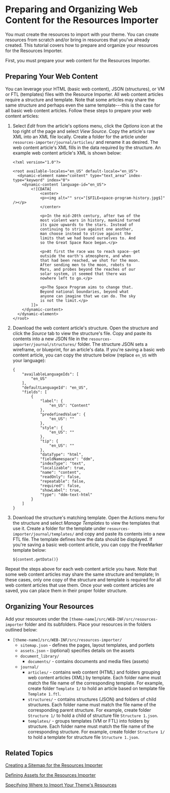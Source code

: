 # Preparing and Organizing Web Content for the Resources Importer [](id=preparing-and-organizing-web-content-for-the-resources-importer)

You must create the resources to import with your theme. You can create 
resources from scratch and/or bring in resources that you've already created. 
This tutorial covers how to prepare and organize your resources for the 
Resources Importer. 

First, you must prepare your web content for the Resources Importer. 

## Preparing Your Web Content [](id=preparing-your-web-content)

You can leverage your HTML (basic web content), JSON (structures), or VM or FTL
(templates) files with the Resource Importer. All web content articles require
a structure and template. Note that some articles may share the same structure
and perhaps even the same template---this is the case for all basic web content
articles. Follow these steps to prepare your web content articles:

1.  Select *Edit* from the article's options menu, click the *Options* icon 
    at the top right of the page and select *View Source*. Copy the article's 
    raw XML into an XML file locally. Create a folder for the article under 
    `resources-importer/journal/articles/` and rename it as desired. The web 
    content article's XML fills in the data required by the structure. An 
    example web content article's XML is shown below:

        <?xml version="1.0"?>

        <root available-locales="en_US" default-locale="en_US">
          <dynamic-element name="content" type="text_area" index-type="keyword" index="0">
            <dynamic-content language-id="en_US">
        	    <![CDATA[
        		    <center>
        		    <p><img alt="" src="[$FILE=space-program-history.jpg$]" /></p>
        		    </center>

        		    <p>In the mid-20th century, after two of the 
        		    most violent wars in history, mankind turned 
        		    its gaze upwards to the stars. Instead of 
        		    continuing to strive against one another, 
        		    man choose instead to strive against the 
        		    limits that we had bound ourselves to. And 
        		    so the Great Space Race began.</p>

        		    <p>At first the race was to reach space--get 
        		    outside the earth's atmosphere, and when 
        		    that had been reached, we shot for the moon. 
        		    After sending men to the moon, robots to 
        		    Mars, and probes beyond the reaches of our 
        		    solar system, it seemed that there was 
        		    nowhere left to go.</p>

        		    <p>The Space Program aims to change that. 
        		    Beyond national boundaries, beyond what 
        		    anyone can imagine that we can do. The sky 
        		    is not the limit.</p>
        	    ]]>
            </dynamic-content>
          </dynamic-element>
        </root>
 
2.  Download the web content article's structure. Open the structure and click 
    the *Source* tab to view the structure's file. Copy and paste its contents 
    into a new JSON file in the `resources-importer/journal/structures/` folder. 
    The structure JSON sets a wireframe, or blueprint, for an article's data. If 
    you're saving a basic web content article, you can copy the structure below 
    (replace `en_US` with your language):
    
        {
            "availableLanguageIds": [
                "en_US"
            ],
            "defaultLanguageId": "en_US",
            "fields": [
                {
                    "label": {
                        "en_US": "Content"
                    },
                    "predefinedValue": {
                        "en_US": ""
                    },
                    "style": {
                        "en_US": ""
                    },
                    "tip": {
                        "en_US": ""
                    },
                    "dataType": "html",
                    "fieldNamespace": "ddm",
                    "indexType": "text",
                    "localizable": true,
                    "name": "content",
                    "readOnly": false,
                    "repeatable": false,
                    "required": false,
                    "showLabel": true,
                    "type": "ddm-text-html"
                }
            ]
        }

3.  Download the structure's matching template. Open the Actions menu for the 
    structure and select *Manage Templates* to view the templates that use it. 
    Create a folder for the template under 
    `resources-importer/journal/templates/` and copy and paste its contents into 
    a new FTL file. The template defines how the data should be displayed. If 
    you're saving a basic web content article, you can copy the FreeMarker 
    template below:
    
        ${content.getData()}
 
Repeat the steps above for each web content article you have. Note that some web 
content articles may share the same structure and template; In these cases, only 
one copy of the structure and template is required for all web content articles 
that use them. Once your web content articles are saved, you can place them in 
their proper folder structure.

## Organizing Your Resources [](id=organizing-your-resources)

Add your resources under the `[theme-name]/src/WEB-INF/src/resources-importer` 
folder and its subfolders. Place your resources in the folders outlined below:

- `[theme-name]/src/WEB-INF/src/resources-importer/`
    - `sitemap.json` - defines the pages, layout templates, and portlets
    - `assets.json` - (optional) specifies details on the assets
    - `document_library/`
        - `documents/` - contains documents and media files (assets) 
    - `journal/`
        - `articles/` - contains web content (HTML) and folders grouping web
          content articles (XML) by template. Each folder name must match the
          file name of the corresponding template. For example, create folder
          `Template 1/` to hold an article based on template file 
          `Template 1.ftl`.
        - `structures/` - contains structures (JSON) and folders of child
          structures. Each folder name must match the file name of the
          corresponding parent structure. For example, create folder
          `Structure 1/` to hold a child of structure file `Structure 1.json`.
        - `templates/` - groups templates (VM or FTL) into folders by structure.
          Each folder name must match the file name of the corresponding
          structure. For example, create folder `Structure 1/` to hold a
          template for structure file `Structure 1.json`. 

## Related Topics [](id=related-topics)

[Creating a Sitemap for the Resources Importer](/develop/tutorials/-/knowledge_base/7-1/creating-a-sitemap-for-the-resources-importer)

[Defining Assets for the Resources Importer](/develop/tutorials/-/knowledge_base/7-1/defining-assets-for-the-resources-importer)

[Specifying Where to Import Your Theme's Resources](/develop/tutorials/-/knowledge_base/7-1/specifying-where-to-import-your-themes-resources)
